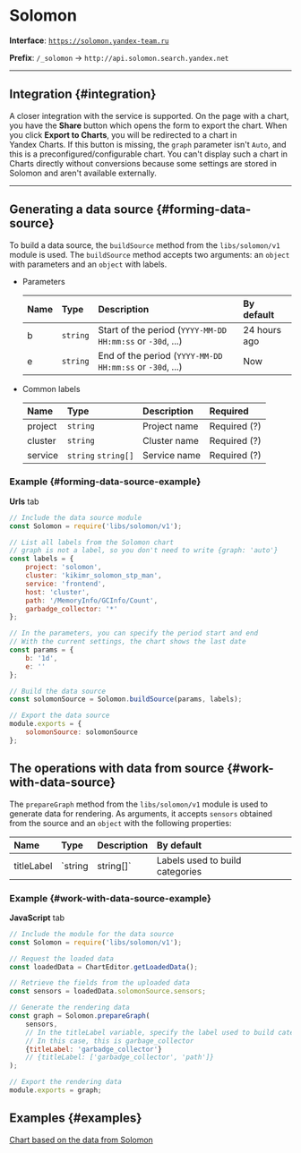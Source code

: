 
# Solomon

**Interface**: [`https://solomon.yandex-team.ru`](https://solomon.yandex-team.ru)

**Prefix**: `/_solomon` -> `http://api.solomon.search.yandex.net`

---

## Integration {#integration}

A closer integration with the service is supported.
On the page with a chart, you have the **Share** button which opens the form to export the chart.
When you click **Export to Charts**, you will be redirected to a chart in Yandex Charts.
If this button is missing, the `graph` parameter isn't `Auto`, and this is a preconfigured/configurable chart.
You can't display such a chart in Charts directly without conversions
because some settings are stored in Solomon and aren't available externally.

---

## Generating a data source {#forming-data-source}

To build a data source, the `buildSource` method from the `libs/solomon/v1` module is used.
The `buildSource` method accepts two arguments: an `object` with parameters and an `object` with labels.

* Parameters

   | Name | Type | Description | By default |
   |:---|:---|:---|:---
   | b | `string` | Start of the period (`YYYY-MM-DD HH:mm:ss` or `-30d`, ...) | 24 hours ago |
   | e | `string` | End of the period (`YYYY-MM-DD HH:mm:ss` or `-30d`, ...) | Now |

* Common labels

   | Name | Type | Description | Required |
   |:---|:---|:---|:---
   | project | `string` | Project name | Required (?) |
   | cluster | `string` | Cluster name | Required (?) |
   | service | `string` `string[]` | Service name | Required (?) |

### Example {#forming-data-source-example}

**Urls** tab
```js
// Include the data source module
const Solomon = require('libs/solomon/v1');

// List all labels from the Solomon chart
// graph is not a label, so you don't need to write {graph: 'auto'}
const labels = {
    project: 'solomon',
    cluster: 'kikimr_solomon_stp_man',
    service: 'frontend',
    host: 'cluster',
    path: '/MemoryInfo/GCInfo/Count',
    garbadge_collector: '*'
};

// In the parameters, you can specify the period start and end
// With the current settings, the chart shows the last date
const params = {
    b: '1d',
    e: ''
};

// Build the data source
const solomonSource = Solomon.buildSource(params, labels);

// Export the data source
module.exports = {
    solomonSource: solomonSource
};
```

## The operations with data from source {#work-with-data-source}

The `prepareGraph` method from the `libs/solomon/v1` module is used to generate data for rendering.
As arguments, it accepts `sensors` obtained from the source and an `object` with the following properties:

| Name | Type | Description | By default |
|:---|:---|:---|:---
| titleLabel | `string|string[]` | Labels used to build categories | ??? |

### Example {#work-with-data-source-example}

**JavaScript** tab
```js
// Include the module for the data source
const Solomon = require('libs/solomon/v1');

// Request the loaded data
const loadedData = ChartEditor.getLoadedData();

// Retrieve the fields from the uploaded data
const sensors = loadedData.solomonSource.sensors;

// Generate the rendering data
const graph = Solomon.prepareGraph(
    sensors,
    // In the titleLabel variable, specify the label used to build categories
    // In this case, this is garbage_collector
    {titleLabel: 'garbadge_collector'}
    // {titleLabel: ['garbadge_collector', 'path']}
);

// Export the rendering data
module.exports = graph;
```

## Examples {#examples}

[Chart based on the data from Solomon](https://charts.yandex-team.ru/editor/Templates/simple-solomon)
